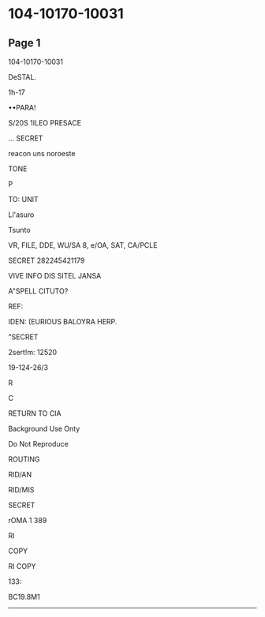 # 104-10170-10031

## Page 1

104-10170-10031

DeSTAL.

1h-17

••PARA!

S/20S 1ILEO PRESACE

... SECRET

reacon uns noroeste

TONE

P

TO: UNIT

Ll'asuro

Tsunto

VR, FILE, DDE, WU/SA 8, e/OA, SAT, CA/PCLE

SECRET 282245421179

VIVE INFO DIS SITEL JANSA

A"SPELL CITUTO?

REF:

IDEN: (EURIOUS BALOYRA HERP.

"SECRET

2sert!m: 12520

19-124-26/3

R

C

RETURN TO CIA

Background Use Onty

Do Not Reproduce

ROUTING

RID/AN

RID/MIS

SECRET

rOMA 1 389

RI

COPY

RI COPY

133:

BC19.8M1

---

